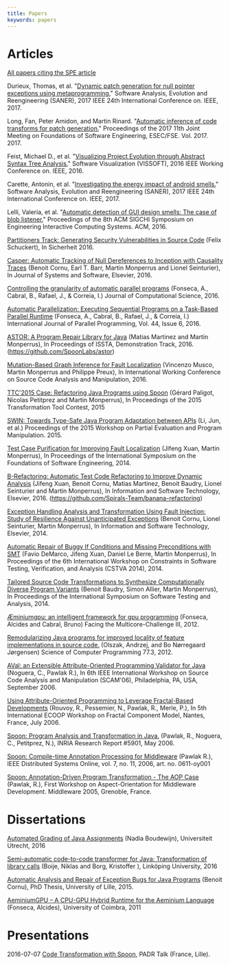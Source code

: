 ```yaml
---
title: Papers
keywords: papers
---
```


# Articles 

[All papers citing the SPE article](https://scholar.google.com/scholar?hl=en&as_sdt=0,5&sciodt=0,5&cites=18020575005067751853&scipsc=&q=&scisbd=1)

Durieux, Thomas, et al. "[Dynamic patch generation for null pointer exceptions using metaprogramming.](https://hal.archives-ouvertes.fr/hal-01419861/document)" Software Analysis, Evolution and Reengineering (SANER), 2017 IEEE 24th International Conference on. IEEE, 2017.

Long, Fan, Peter Amidon, and Martin Rinard. "[Automatic inference of code transforms for patch generation.](http://people.csail.mit.edu/rinard/paper/fse17.genesis.pdf)" Proceedings of the 2017 11th Joint Meeting on Foundations of Software Engineering, ESEC/FSE. Vol. 2017. 2017.

Feist, Michael D., et al. "[Visualizing Project Evolution through Abstract Syntax Tree Analysis.](http://softwareprocess.es/pubs/feist2016VISSOFT-syntax-tree.pdf)" Software Visualization (VISSOFT), 2016 IEEE Working Conference on. IEEE, 2016.

Carette, Antonin, et al. "[Investigating the energy impact of android smells.](https://hal.inria.fr/hal-01403485/document)" Software Analysis, Evolution and Reengineering (SANER), 2017 IEEE 24th International Conference on. IEEE, 2017.

Lelli, Valeria, et al. "[Automatic detection of GUI design smells: The case of blob listener.](https://hal-centralesupelec.archives-ouvertes.fr/hal-01308625/document)" Proceedings of the 8th ACM SIGCHI Symposium on Engineering Interactive Computing Systems. ACM, 2016.

[Partitioners Track: Generating Security Vulnerabilities in
Source Code](https://pdfs.semanticscholar.org/8805/3bf61a22821f25e8ce1f8b446330c6b4f586.pdf) (Felix Schuckert), In Sicherheit 2016. 

[Casper: Automatic Tracking of Null Dereferences to Inception with Causality Traces](https://hal.archives-ouvertes.fr/hal-01354090/document) (Benoit Cornu, Earl T. Barr, Martin Monperrus and Lionel Seinturier), In Journal of Systems and Software, Elsevier, 2016.

[Controlling the granularity of automatic parallel programs](http://www.sciencedirect.com/science/article/pii/S1877750316301065) (Fonseca, A., Cabral, B., Rafael, J., & Correia, I.) Journal of Computational Science, 2016.

[Automatic Parallelization: Executing Sequential Programs on a Task-Based Parallel Runtime](http://arxiv.org/pdf/1604.03211) (Fonseca, A., Cabral, B., Rafael, J., & Correia, I.) International Journal of Parallel Programming, Vol. 44, Issue 6, 2016.

[ASTOR: A Program Repair Library for Java](https://hal.archives-ouvertes.fr/hal-01321615/document) (Matias Martinez and Martin Monperrus), In Proceedings of ISSTA, Demonstration Track, 2016. (<https://github.com/SpoonLabs/astor>)

[Mutation-Based Graph Inference for Fault Localization](https://hal.inria.fr/hal-01350515/document) (Vincenzo Musco, Martin Monperrus and Philippe Preux), In International Working Conference on Source Code Analysis and Manipulation, 2016.

[TTC'2015 Case: Refactoring Java Programs using Spoon](https://hal.inria.fr/hal-01185189/document) (Gérard Paligot, Nicolas Petitprez and Martin Monperrus), In Proceedings of the 2015 Transformation Tool Contest, 2015

[SWIN: Towards Type-Safe Java Program Adaptation between APIs](http://sei.pku.edu.cn/~xiongyf04/papers/PEPM15.pdf) (Li, Jun, et al.) Proceedings of the 2015 Workshop on Partial Evaluation and Program Manipulation. 2015.

[Test Case Purification for Improving Fault Localization](https://hal.inria.fr/hal-01061911/PDF/main.pdf) (Jifeng Xuan, Martin Monperrus), In Proceedings of the International Symposium on the Foundations of Software Engineering, 2014.

[B-Refactoring: Automatic Test Code Refactoring to Improve Dynamic Analysis](https://hal.archives-ouvertes.fr/hal-01309004/document) (Jifeng Xuan, Benoit Cornu, Matias Martinez, Benoit Baudry, Lionel Seinturier and Martin Monperrus), In Information and Software Technology, Elsevier, 2016. (<https://github.com/Spirals-Team/banana-refactoring>)

[Exception Handling Analysis and Transformation Using Fault Injection: Study of Resilience Against Unanticipated Exceptions](https://hal.inria.fr/hal-01062969/document) (Benoit Cornu, Lionel Seinturier, Martin Monperrus), In Information and Software Technology, Elsevier, 2014. 

[Automatic Repair of Buggy If Conditions and Missing Preconditions with SMT](https://hal.inria.fr/hal-00977798/PDF/NOPOL-Automatic-Repair-of-Buggy-If-Conditions-and-Missing-Preconditions-with-SMT.pdf) (Favio DeMarco, Jifeng Xuan, Daniel Le Berre, Martin Monperrus), In Proceedings of the 6th International Workshop on Constraints in Software Testing, Verification, and Analysis (CSTVA 2014), 2014.

[Tailored Source Code Transformations to Synthesize Computationally Diverse Program Variants](https://hal.inria.fr/hal-00938855/PDF/sosies.pdf) (Benoit Baudry, Simon Allier, Martin Monperrus), In Proceedings of the International Symposium on Software Testing and Analysis, 2014.

[Æminiumgpu: an intelligent framework for gpu programming](https://www.researchgate.net/profile/Bruno_Cabral/publication/231238601_AEminiumGPU_An_Intelligent_Framework_for_GPU_Programming/links/0fcfd5066bca093c32000000.pdf) (Fonseca, Alcides and Cabral, Bruno) Facing the Multicore-Challenge III, 2012.

[Remodularizing Java programs for improved locality of feature implementations in source code.](https://findresearcher.sdu.dk:8443/ws/files/49141761/B1FADd01.pdf) (Olszak, Andrzej, and Bo Nørregaard Jørgensen) Science of Computer Programming 77.3, 2012.

[AVal: an Extensible Attribute-Oriented Programming Validator for Java](https://hal.inria.fr/inria-00180333/file/AVal.pdf) (Noguera, C., Pawlak R.), In 6th IEEE International Workshop on Source Code Analysis and Manipulation (SCAM'06), Philadelphia, PA, USA, September 2006.

[Using Attribute-Oriented Programming to Leverage Fractal-Based Developments](https://hal.inria.fr/hal-01353552) (Rouvoy, R., Pessemier, N., Pawlak, R., Merle, P.), In 5th International ECOOP Workshop on Fractal Component Model, Nantes, France, July 2006.

[Spoon: Program Analysis and Transformation in Java.](http://hal.inria.fr/inria-00071366) (Pawlak, R., Noguera, C., Petitprez, N.), INRIA Research Report #5901, May 2006.

[Spoon: Compile-time Annotation Processing for Middleware](https://www.computer.org/csdl/magazine/ds/2006/11/oy001/13rRUxASu7G) (Pawlak R.), IEEE Distributed Systems Online, vol. 7, no. 11, 2006, art. no. 0611-oy001

[Spoon: Annotation-Driven Program Transformation - The AOP Case](http://middleware05.objectweb.org/WSProceedings/AOMD05/a6-pawlak.pdf) (Pawlak, R.), First Workshop on Aspect-Orientation for Middleware Development. Middleware 2005, Grenoble, France.

# Dissertations

[Automated Grading of Java Assignments](http://dspace.library.uu.nl/bitstream/handle/1874/337629/Master%20Thesis%203700607%20(final%20version).pdf) (Nadia Boudewijn), Universiteit Utrecht, 2016

[Semi-automatic code-to-code transformer for Java: Transformation of library calls](http://liu.diva-portal.org/smash/get/diva2:944700/FULLTEXT01.pdf) (Boije, Niklas and Borg, Kristoffer ), Linköping University, 2016 

[Automatic Analysis and Repair of Exception Bugs for Java Programs](https://tel.archives-ouvertes.fr/tel-01250092v1) (Benoit Cornu), PhD Thesis, University of Lille, 2015.

[AeminiumGPU – A CPU-GPU Hybrid Runtime for the Aeminium Language](http://aeminium.dei.uc.pt/images/7/73/Alcides_fonseca_msc_thesis.pdf) (Fonseca, Alcides), University of Coimbra, 2011 

# Presentations

2016-07-07 [Code Transformation with Spoon](http://fr.slideshare.net/GrardPaligot/code-transformation-with-spoon), PADR Talk (France, Lille).

